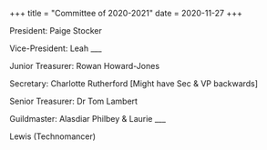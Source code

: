 +++
title = "Committee of 2020-2021"
date = 2020-11-27 
+++


President: Paige Stocker

Vice-President: Leah ___

Junior Treasurer: Rowan Howard-Jones

Secretary: Charlotte Rutherford [Might have Sec & VP backwards]

Senior Treasurer: Dr Tom Lambert

Guildmaster: Alasdiar Philbey & Laurie ___

Lewis (Technomancer)
